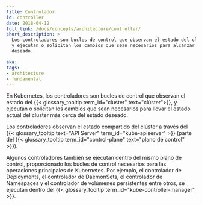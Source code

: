 ```yaml
---
title: Controlador
id: controller
date: 2018-04-12
full_link: /docs/concepts/architecture/controller/
short_description: >
  Los controladores son bucles de control que observan el estado del clúster,
  y ejecutan o solicitan los cambios que sean necesarios para alcanzar el estado
  deseado.

aka:
tags:
- architecture
- fundamental
---
```


En Kubernetes, los controladores son bucles de control que observan el estado del
{{< glossary_tooltip term_id="cluster" text="clúster">}}, y ejecutan o solicitan
los cambios que sean necesarios para llevar el estado actual del cluster más
cerca del estado deseado.

<!--more-->

Los controladores observan el estado compartido del clúster a través del
{{< glossary_tooltip text="API Server" term_id="kube-apiserver" >}} (parte del
{{< glossary_tooltip term_id="control-plane" text="plano de control" >}}).

Algunos controladores también se ejecutan dentro del mismo plano de control,
proporcionado los bucles de control necesarios para las operaciones principales
de Kubernetes. Por ejemplo, el controlador de Deployments, el controlador de
DaemonSets, el controlador de Namespaces y el controlador de volúmenes
persistentes entre otros, se ejecutan dentro del
{{< glossary_tooltip term_id="kube-controller-manager" >}}.
